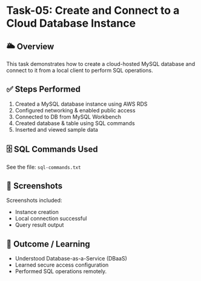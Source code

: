 # Task-05: Create and Connect to a Cloud Database Instance

## 🌥 Overview
This task demonstrates how to create a cloud-hosted MySQL database and connect to it from a local client to perform SQL operations.

## ✅ Steps Performed
1. Created a MySQL database instance using AWS RDS
2. Configured networking & enabled public access
3. Connected to DB from MySQL Workbench
4. Created database & table using SQL commands
5. Inserted and viewed sample data

## 🗄 SQL Commands Used
See the file: `sql-commands.txt`

## 📸 Screenshots
Screenshots included:
- Instance creation
- Local connection successful
- Query result output

## 🎯 Outcome / Learning
- Understood Database-as-a-Service (DBaaS)
- Learned secure access configuration
- Performed SQL operations remotely.

